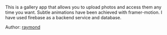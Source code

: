 This is a gallery app that allows you to upload photos and access them any time you want. 
Subtle animations have been achieved with framer-motion.
I have used firebase as a backend service and database.

Author: [raymond](https://raybags.com)


